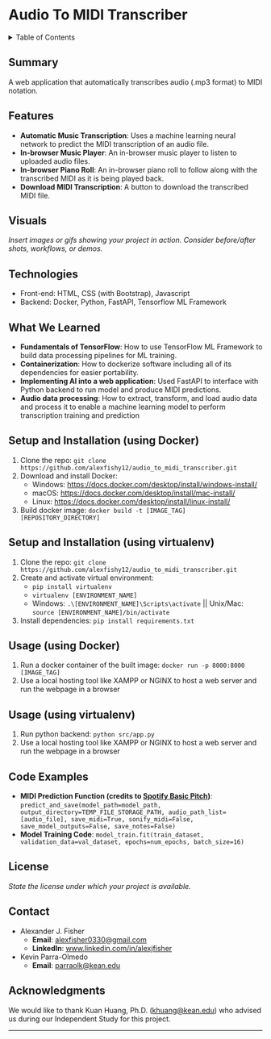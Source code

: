 # Audio To MIDI Transcriber

<details>
<summary>Table of Contents</summary>
  
1. [Summary](#summary)
2. [Features](#features)
3. [Visuals](#visuals)
4. [Technologies](#technologies)
5. [What I Learned](#what-i-learned)
6. [Setup and Installation](#setup-and-installation)
7. [Usage](#usage)
8. [Code Examples](#code-examples)
9. [How to Contribute](#how-to-contribute)
10. [License](#license)
11. [Contact](#contact)
12. [Acknowledgments](#acknowledgments)

</details>

## Summary
A web application that automatically transcribes audio (.mp3 format) to MIDI notation.

## Features
- **Automatic Music Transcription**: Uses a machine learning neural network to predict the MIDI transcription of an audio file.
- **In-browser Music Player**: An in-browser music player to listen to uploaded audio files.
- **In-browser Piano Roll**: An in-browser piano roll to follow along with the transcribed MIDI as it is being played back.
- **Download MIDI Transcription**: A button to download the transcribed MIDI file.

## Visuals
*Insert images or gifs showing your project in action. Consider before/after shots, workflows, or demos.*

## Technologies
- Front-end: HTML, CSS (with Bootstrap), Javascript
- Backend: Docker, Python, FastAPI, Tensorflow ML Framework

## What We Learned
- **Fundamentals of TensorFlow**: How to use TensorFlow ML Framework to build data processing pipelines for ML training.
- **Containerization**: How to dockerize software including all of its dependencies for easier portability.
- **Implementing AI into a web application**: Used FastAPI to interface with Python backend to run model and produce MIDI predictions.
- **Audio data processing**: How to extract, transform, and load audio data and process it to enable a machine learning model to perform transcription training and prediction

## Setup and Installation (using Docker)
1. Clone the repo: `git clone https://github.com/alexfishy12/audio_to_midi_transcriber.git`
2. Download and install Docker:
   - Windows:  https://docs.docker.com/desktop/install/windows-install/
   - macOS: https://docs.docker.com/desktop/install/mac-install/
   - Linux: https://docs.docker.com/desktop/install/linux-install/
3. Build docker image: `docker build -t [IMAGE_TAG] [REPOSITORY_DIRECTORY]`
 
## Setup and Installation (using virtualenv)
1. Clone the repo: `git clone https://github.com/alexfishy12/audio_to_midi_transcriber.git`
2. Create and activate virtual environment:
    - `pip install virtualenv`
    - `virtualenv [ENVIRONMENT_NAME]`
    - Windows: `.\[ENVIRONMENT_NAME]\Scripts\activate` || Unix/Mac: `source [ENVIRONMENT_NAME]/bin/activate`
4. Install dependencies: `pip install requirements.txt`

## Usage (using Docker)
1. Run a docker container of the built image: `docker run -p 8000:8000 [IMAGE_TAG]`
2. Use a local hosting tool like XAMPP or NGINX to host a web server and run the webpage in a browser

## Usage (using virtualenv)
1. Run python backend: `python src/app.py`
2. Use a local hosting tool like XAMPP or NGINX to host a web server and run the webpage in a browser

## Code Examples
- **MIDI Prediction Function (credits to [Spotify Basic Pitch](https://github.com/spotify/basic-pitch))**: `predict_and_save(model_path=model_path, output_directory=TEMP_FILE_STORAGE_PATH, audio_path_list=[audio_file], save_midi=True, sonify_midi=False, save_model_outputs=False, save_notes=False)`
- **Model Training Code**: `model_train.fit(train_dataset, validation_data=val_dataset, epochs=num_epochs, batch_size=16)`

## License
*State the license under which your project is available.*

## Contact
- Alexander J. Fisher
  - **Email**: alexfisher0330@gmail.com
  - **LinkedIn**: www.linkedin.com/in/alexjfisher
- Kevin Parra-Olmedo
  - **Email**: parraolk@kean.edu 

## Acknowledgments
We would like to thank Kuan Huang, Ph.D. (khuang@kean.edu) who advised us during our Independent Study for this project.

---
